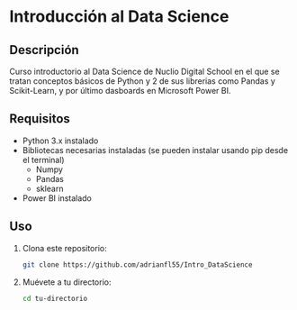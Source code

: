 # Introducción al Data Science

## Descripción
Curso introductorio al Data Science de Nuclio Digital School en el que se tratan conceptos básicos de Python y 2 de sus librerias como Pandas y Scikit-Learn, y por último dasboards en Microsoft Power BI.

## Requisitos 
* Python 3.x instalado
* Bibliotecas necesarias instaladas (se pueden instalar usando pip desde el terminal)
  * Numpy
  * Pandas
  * sklearn
* Power BI instalado

## Uso
1. Clona este repositorio:
   ```bash
   git clone https://github.com/adrianfl55/Intro_DataScience
   ```
2. Muévete a tu directorio:
   ``` bash
   cd tu-directorio
   ```



